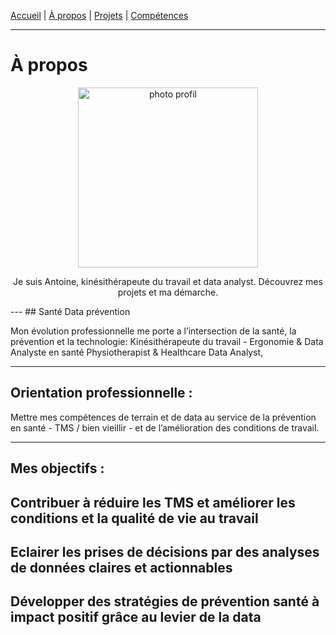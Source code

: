 [Accueil](/) | [À propos](/about) | [Projets](/projects) | [Compétences](/skills)


---

#  À propos
<p align="center">
<img width="288" height="288" alt="photo profil" src="https://github.com/user-attachments/assets/6a789c6e-64ee-4196-8abb-f817f0ef9c13" />

<p align="center">
  Je suis Antoine, kinésithérapeute du travail et data analyst.
Découvrez mes projets et ma démarche.
</p>
---
## Santé Data prévention

Mon évolution professionnelle me porte a l’intersection de la santé, la prévention et la technologie:
Kinésithérapeute du travail - Ergonomie & Data Analyste en santé
Physiotherapist & Healthcare Data Analyst,

---
## Orientation professionnelle :
Mettre mes compétences de terrain et de data au service de la prévention en santé - TMS / bien vieillir - et de l’amélioration des conditions de travail.

---
## Mes objectifs :

Contribuer à réduire les TMS et améliorer les conditions et la qualité de vie au travail
---
Eclairer les prises de décisions par des analyses de données claires et actionnables
---
Développer des stratégies de prévention santé à impact positif grâce au levier de la data
---



